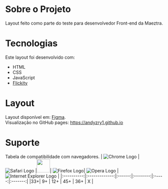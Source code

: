Sobre o Projeto
===
Layout feito como parte do teste para desenvolvedor Front-end da Maeztra.

Tecnologias
===
Este layout foi desenvolvido com:
- HTML
- CSS
- JavaScript
- [Flickity](https://flickity.metafizzy.co/)

Layout
===
Layout disponível em: [Figma](https://www.figma.com/file/3RqPfS5PW9whbQNCTTaoqA/%5B2020-09%5D-MZ---Layout-Teste-de-vagas-para-time-de-Devs?node-id=2%3A3560).
<br>Visualização no GitHub pages: https://andyzry1.github.io

Suporte
===
Tabela de compatibilidade com navegadores.
| ![Chrome Logo](https://cloud.githubusercontent.com/assets/398893/3528328/23bc7bc4-078e-11e4-8752-ba2809bf5cce.png) | ![Safari Logo](https://cloud.githubusercontent.com/assets/398893/3528331/29df8618-078e-11e4-8e3e-ed8ac738693f.png) |<img src="https://camo.githubusercontent.com/d7cfc8eddee599b9d65bb186e3b17406fdc2512b30de408484a4c102847f6142/68747470733a2f2f692e696d6775722e636f6d2f365a395779436e2e706e67" width="42">| ![Firefox Logo](https://cloud.githubusercontent.com/assets/398893/3528329/26283ab0-078e-11e4-84d4-db2cf1009953.png)| ![Opera Logo](https://cloud.githubusercontent.com/assets/398893/3528330/27ec9fa8-078e-11e4-95cb-709fd11dac16.png) | ![Internet Explorer Logo](https://cloud.githubusercontent.com/assets/398893/3528325/20373e76-078e-11e4-8e3a-1cb86cf506f0.png) |
|:----------:|:-------------:|:------:|:--------:|:-----:|:-------:|
|33+|  9+ | 12+ | 45+ | 36+ | X |


